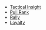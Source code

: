 - [Tactical Insight](</SkillSystem/Specialties/Tactical Insight.md>)
- [Pull Rank](</SkillSystem/Specialties/Pull Rank.md>)
- [Rally](/SkillSystem/Specialties/Rally.md)
- [Loyalty](/SkillSystem/Specialties/Loyalty.md)